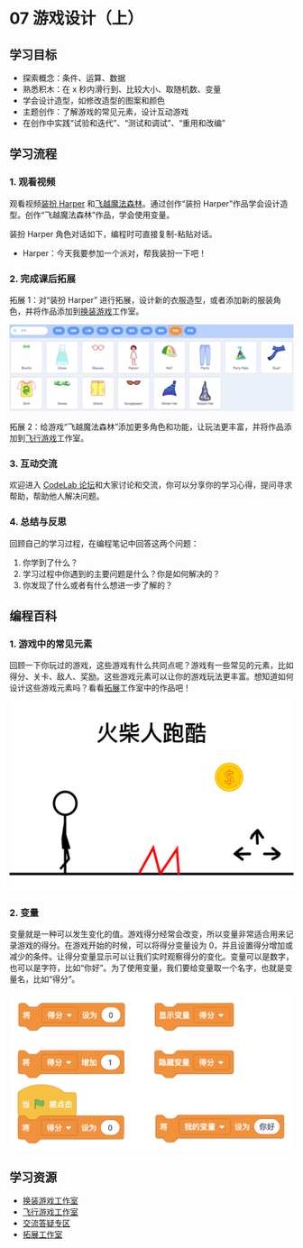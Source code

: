 # 07 游戏设计（上）

## 学习目标

* 探索概念：条件、运算、数据
* 熟悉积木：在 x 秒内滑行到、比较大小、取随机数、变量
* 学会设计造型，如修改造型的图案和颜色
* 主题创作：了解游戏的常见元素，设计互动游戏
* 在创作中实践“试验和迭代”、“测试和调试”、“重用和改编”

## 学习流程

### 1. 观看视频

观看视频[装扮 Harper](https://www.bilibili.com/video/BV1jT4y1K7iA?p=14) 和[飞越魔法森林](https://www.bilibili.com/video/BV1jT4y1K7iA?p=15)。通过创作“装扮 Harper”作品学会设计造型。创作“飞越魔法森林”作品，学会使用变量。

装扮 Harper 角色对话如下，编程时可直接复制-粘贴对话。

* Harper：今天我要参加一个派对，帮我装扮一下吧！

### 2. 完成课后拓展

拓展 1：对“装扮 Harper” 进行拓展，设计新的衣服造型，或者添加新的服装角色，并将作品添加到[换装游戏](https://create.codelab.club/studios/362/)工作室。

![](.gitbook/assets/7.1-zhuang-ban-.png)



拓展 2：给游戏“飞越魔法森林”添加更多角色和功能，让玩法更丰富，并将作品添加到[飞行游戏](https://create.codelab.club/studios/363/)工作室。



### 3. 互动交流

欢迎进入 [CodeLab 论坛](https://discuss.codelab.club/c/8-category/8)和大家讨论和交流，你可以分享你的学习心得，提问寻求帮助，帮助他人解决问题。

### 4. 总结与反思

回顾自己的学习过程，在编程笔记中回答这两个问题：

1. 你学到了什么？
2. 学习过程中你遇到的主要问题是什么？你是如何解决的？
3. 你发现了什么或者有什么想进一步了解的？

## 编程百科

### 1. 游戏中的常见元素

回顾一下你玩过的游戏，这些游戏有什么共同点呢？游戏有一些常见的元素，比如得分、关卡、敌人、奖励。这些游戏元素可以让你的游戏玩法更丰富。想知道如何设计这些游戏元素吗？看看[拓展](https://create.codelab.club/studios/86/)工作室中的作品吧！

![](.gitbook/assets/7.2-huo-chai-ren-pao-ku-.png)

### 2. 变量

变量就是一种可以发生变化的值。游戏得分经常会改变，所以变量非常适合用来记录游戏的得分。在游戏开始的时候，可以将得分变量设为 0，并且设置得分增加或减少的条件。让得分变量显示可以让我们实时观察得分的变化。变量可以是数字，也可以是字符，比如“你好”。为了使用变量，我们要给变量取一个名字，也就是变量名，比如“得分”。

![](.gitbook/assets/7.3-bian-liang-.png)

## 学习资源

* [换装游戏工作室](https://create.codelab.club/studios/362/)
* [飞行游戏工作室](https://create.codelab.club/studios/363/)
* [交流答疑专区](https://discuss.codelab.club/c/8-category/32-category/32)
* [拓展工作室](https://create.codelab.club/studios/86/)

